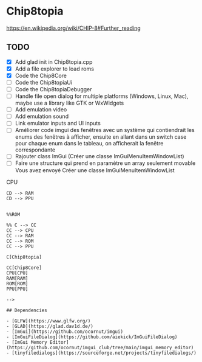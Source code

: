 # Chip8topia

https://en.wikipedia.org/wiki/CHIP-8#Further_reading

## TODO

- [x] Add glad init in Chip8topia.cpp
- [x] Add a file explorer to load roms
- [x] Code the Chip8Core
- [ ] Code the Chip8topiaUi
- [ ] Code the Chip8topiaDebugger
- [ ] Handle file open dialog for multiple platforms (Windows, Linux, Mac), maybe use a library like GTK or WxWidgets
- [ ] Add emulation video
- [ ] Add emulation sound
- [ ] Link emulator inputs and UI inputs
- [ ] Améliorer code imgui des fenêtres avec un système qui contiendrait les enums des fenêtres à afficher, ensuite en
  allant dans un switch case pour chaque enum dans le tableau, on afficherait la fenêtre correspondante
- [ ] Rajouter class ImGui (Créer une classe ImGuiMenuItemWindowList)
- [ ] Faire une structure qui prend en paramètre un array seulement movable
  Vous avez envoyé
  Créer une classe ImGuiMenuItemWindowList

<!--

```mermaid
graph LR

    CD[Chip8topiaDebugger]
    
    Window
    EngineLoop
    
    subgraph Chip8topia
        subgraph Chip8Core
            CPU
            RAM
            PPU
        end
        
        subgraph Chip8topiaUi
            CD
            File
            View
            Design
            Tools
            About
        end
    end
    
    CD --> CPU

    CD --> RAM
    CD --> PPU

```

%%ROM

%% C --> CC
CC --> CPU
CC --> RAM
CC --> ROM
CC --> PPU

C[Chip8topia]

CC[Chip8Core]
CPU[CPU]
RAM[RAM]
ROM[ROM]
PPU[PPU]

-->

## Dependencies

- [GLFW](https://www.glfw.org/)
- [GLAD](https://glad.dav1d.de/)
- [ImGui](https://github.com/ocornut/imgui)
- [ImGuiFileDialog](https://github.com/aiekick/ImGuiFileDialog)
- [ImGui Memory Editor](https://github.com/ocornut/imgui_club/tree/main/imgui_memory_editor)
- [tinyfiledialogs](https://sourceforge.net/projects/tinyfiledialogs/)
